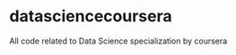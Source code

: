 datasciencecoursera
===================

All code related to Data Science specialization by coursera
